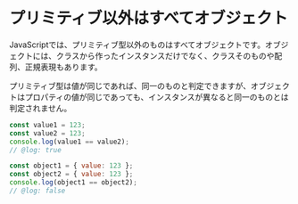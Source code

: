 # プリミティブ以外はすべてオブジェクト

JavaScriptでは、プリミティブ型以外のものはすべてオブジェクトです。オブジェクトには、クラスから作ったインスタンスだけでなく、クラスそのものや配列、正規表現もあります。

プリミティブ型は値が同じであれば、同一のものと判定できますが、オブジェクトはプロパティの値が同じであっても、インスタンスが異なると同一のものとは判定されません。

```js twoslash
const value1 = 123;
const value2 = 123;
console.log(value1 == value2);
// @log: true

const object1 = { value: 123 };
const object2 = { value: 123 };
console.log(object1 == object2);
// @log: false
```
